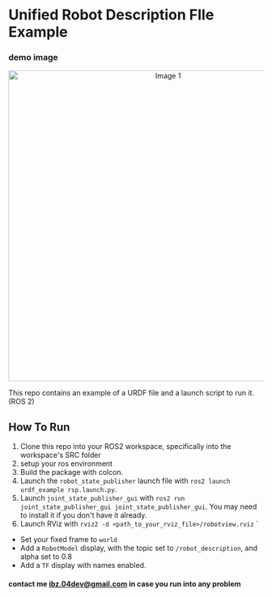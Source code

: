 # Unified Robot Description FIle Example

### demo image
<p align="center">
  <img src="https://res.cloudinary.com/diekemzs9/image/upload/v1736180017/Screenshot_from_2025-01-06_18-50-22_kow97l.png" alt="Image 1" width="615">
</p>

This repo contains an example of a URDF file and a launch script to run it. (ROS 2)


## How To Run

1. Clone this repo into your ROS2 workspace, specifically into the workspace's SRC folder  
2. setup your ros environment
3. Build the package with colcon.
4. Launch the `robot_state_publisher` launch file with `ros2 launch urdf_example rsp.launch.py`.
5. Launch `joint_state_publisher_gui` with `ros2 run joint_state_publisher_gui joint_state_publisher_gui`. You may need to install it if you don't have it already.
6. Launch RViz with `rviz2 -d <path_to_your_rviz_file>/robotview.rviz`
`


- Set your fixed frame to `world`
- Add a `RobotModel` display, with the topic set to `/robot_description`, and alpha set to 0.8
- Add a `TF` display with names enabled.

#### contact me ibz.04dev@gmail.com in case you run into any problem